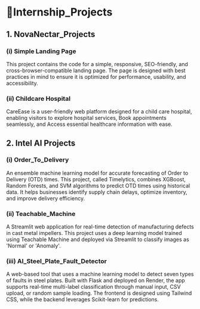 # 🚀Internship_Projects

## 1. NovaNectar_Projects

### (i) Simple Landing Page
  This project contains the code for a simple, responsive, SEO-friendly, and cross-browser-compatible landing page. The page is designed with best practices in mind to ensure it is optimized for performance, usability, and accessibility.

### (ii) Childcare Hospital
  CareEase is a user-friendly web platform designed for a child care hospital, enabling visitors to explore hospital services, Book appointments seamlessly, and Access essential healthcare information with ease.

## 2. Intel AI Projects

### (i) Order_To_Delivery
  An ensemble machine learning model for accurate forecasting of Order to Delivery (OTD) times. This project, called Timelytics, combines XGBoost, Random Forests, and SVM algorithms to predict OTD times using historical data. It helps businesses identify supply chain delays, optimize inventory, and improve delivery efficiency.

### (ii) Teachable_Machine
  A Streamlit web application for real-time detection of manufacturing defects in cast metal impellers. This project uses a deep learning model trained using Teachable Machine and deployed via Streamlit to classify images as 'Normal' or 'Anomaly'.

### (iii) AI_Steel_Plate_Fault_Detector
  A web-based tool that uses a machine learning model to detect seven types of faults in steel plates. Built with Flask and deployed on Render, the app supports real-time multi-label classification through manual input, CSV upload, or random sample loading. The frontend is designed using Tailwind CSS, while the backend leverages Scikit-learn for predictions.
